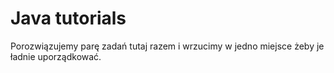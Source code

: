 # Java tutorials

Porozwiązujemy parę zadań tutaj razem i wrzucimy w jedno miejsce żeby je ładnie uporządkować.
